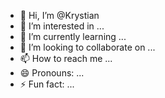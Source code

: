 - 👋 Hi, I’m @Krystian
- 👀 I’m interested in ...
- 🌱 I’m currently learning ...
- 💞️ I’m looking to collaborate on ...
- 📫 How to reach me ...
- 😄 Pronouns: ...
- ⚡ Fun fact: ...

<!---
KryxaRoz/KryxaRoz is a ✨ special ✨ repository because its `README.md` (this file) appears on your GitHub profile.
You can click the Preview link to take a look at your changes.
--->
